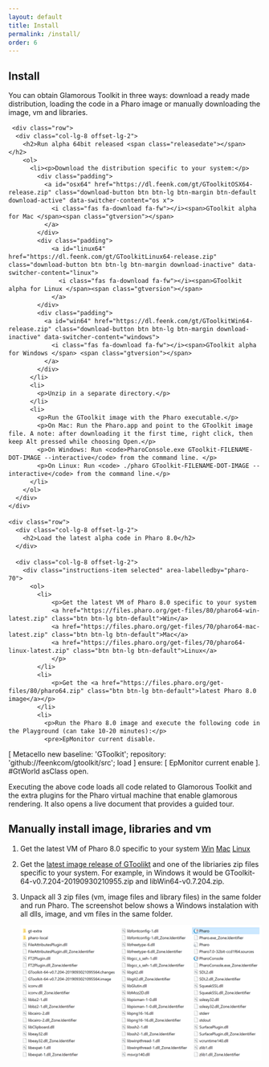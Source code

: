 ```yaml
---
layout: default
title: Install
permalink: /install/
order: 6
---
```


<section id="install">
  <div class="container">
     <div class="row">
      <div class="col-lg-8 offset-lg-2">
        <div class="jumbotron">
          <h1 class="center-text">Install</h1>
          <p class="lead">You can obtain Glamorous Toolkit in three ways: download a ready made distribution, loading the code in a Pharo image or manually downloading the image, vm and libraries.</p>
        </div>   
      </div>
    </div>  

     <div class="row">
      <div class="col-lg-8 offset-lg-2">
        <h2>Run alpha 64bit released <span class="releasedate"></span></h2> 
        <ol>
          <li><p>Download the distribution specific to your system:</p>
            <div class="padding">
              <a id="osx64" href="https://dl.feenk.com/gt/GToolkitOSX64-release.zip" class="download-button btn btn-lg btn-margin btn-default download-active" data-switcher-content="os x">
                <i class="fas fa-download fa-fw"></i><span>GToolkit alpha for Mac </span><span class="gtversion"></span>
              </a>
            </div>
            <div class="padding">
                <a id="linux64" href="https://dl.feenk.com/gt/GToolkitLinux64-release.zip" class="download-button btn btn-lg btn-margin download-inactive" data-switcher-content="linux">
                  <i class="fas fa-download fa-fw"></i><span>GToolkit alpha for Linux </span><span class="gtversion"></span> 
                </a>
            </div>
            <div class="padding">
              <a id="win64" href="https://dl.feenk.com/gt/GToolkitWin64-release.zip" class="download-button btn btn-lg btn-margin download-inactive" data-switcher-content="windows">
                <i class="fas fa-download fa-fw"></i><span>GToolkit alpha for Windows </span> <span class="gtversion"></span>
              </a>
            </div>
          </li>
          <li>
            <p>Unzip in a separate directory.</p>
          </li> 
          <li>
            <p>Run the GToolkit image with the Pharo executable.</p>
            <p>On Mac: Run the Pharo.app and point to the GToolkit image file. A note: after downloading it the first time, right click, then keep Alt pressed while choosing Open.</p>
            <p>On Windows: Run <code>PharoConsole.exe GToolkit-FILENAME-DOT-IMAGE --interactive</code> from the command line. </p>
            <p>On Linux: Run <code> ./pharo GToolkit-FILENAME-DOT-IMAGE --interactive</code> from the command line.</p>
          </li>
        </ol>
      </div>
    </div> 

    <div class="row">
      <div class="col-lg-8 offset-lg-2">
        <h2>Load the latest alpha code in Pharo 8.0</h2>
      </div>

      <div class="col-lg-8 offset-lg-2">
        <div class="instructions-item selected" area-labelledby="pharo-70">
          <ol>
            <li>
                <p>Get the latest VM of Pharo 8.0 specific to your system 
                <a href="https://files.pharo.org/get-files/80/pharo64-win-latest.zip" class="btn btn-lg btn-default">Win</a>
                <a href="https://files.pharo.org/get-files/70/pharo64-mac-latest.zip" class="btn btn-lg btn-default">Mac</a>
                <a href="https://files.pharo.org/get-files/70/pharo64-linux-latest.zip" class="btn btn-lg btn-default">Linux</a> 
                </p>
            </li>
            <li>
                <p>Get the <a href="https://files.pharo.org/get-files/80/pharo64.zip" class="btn btn-lg btn-default">latest Pharo 8.0 image</a></p>
            </li>
            <li>
              <p>Run the Pharo 8.0 image and execute the following code in the Playground (can take 10-20 minutes):</p>
              <pre>EpMonitor current disable.
[ 
  Metacello new
    baseline: 'GToolkit';
    repository: 'github://feenkcom/gtoolkit/src';
    load
] ensure: [ EpMonitor current enable ].
#GtWorld asClass open.</pre>
              <p>Executing the above code loads all code related to Glamorous Toolkit and the extra plugins for the Pharo virtual machine that enable glamorous rendering. It also opens a live document that provides a guided tour.</p>
            </li>
          </ol>
        </div>
      </div>
    </div>
    <div class="row">
      <div class="col-lg-8 offset-lg-2">
        <h2>Manually install image, libraries and vm</h2>
      </div>
            <div class="col-lg-8 offset-lg-2">
        <div class="instructions-item selected" area-labelledby="pharo-70">
          <ol>
            <li>
                <p>Get the latest VM of Pharo 8.0 specific to your system 
                <a href="https://files.pharo.org/get-files/80/pharo64-win-latest.zip" class="btn btn-lg btn-default">Win</a>
                <a href="https://files.pharo.org/get-files/70/pharo64-mac-latest.zip" class="btn btn-lg btn-default">Mac</a>
                <a href="https://files.pharo.org/get-files/70/pharo64-linux-latest.zip" class="btn btn-lg btn-default">Linux</a> 
                </p>
            </li>
             <li>
                <p>Get the <a href="https://github.com/feenkcom/gtoolkit/releases/latest" class="btn btn-lg btn-default">latest image release of GToolikt</a> and one of the libriaries zip files specific to your system. For example, in Windows it would be GToolkit-64-v0.7.204-20190930210955.zip and libWin64-v0.7.204.zip.
                </p>
            </li>
            <li>
                <p>Unpack all 3 zip files (vm, image files and library files) in the same folder and run Pharo. The screenshot below shows a Windows instalation with all dlls, image, and vm files in the same folder.</p>
                <img src="/assets/pictures/manual-install-gt.png"/>
            </li>
          </ol>
        </div>
      </div>
    </div>

  </div><!-- /container -->
</section>

